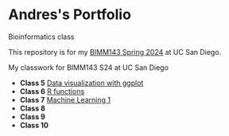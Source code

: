 # Andres's Portfolio
Bioinformatics class

This repository is for my [BIMM143 Spring 2024](https://bioboot.github.io/bimm143_S24/) at UC San Diego.

My classwork for BIMM143 S24 at UC San Diego

- **Class 5** [Data visualization with ggplot](https://github.com/a1vasque/bimm143_github/blob/main/classs05%20copy/class05.md)
- **Class 6** [R functions](https://github.com/a1vasque/bimm143/blob/main/class06%20copy/Class06.qmd)
- **Class 7** [Machine Learning 1](https://github.com/a1vasque/bimm143/blob/main/class07%20copy/Class07.qmd)
- **Class 8**
- **Class 9**
- **Class 10**
  
